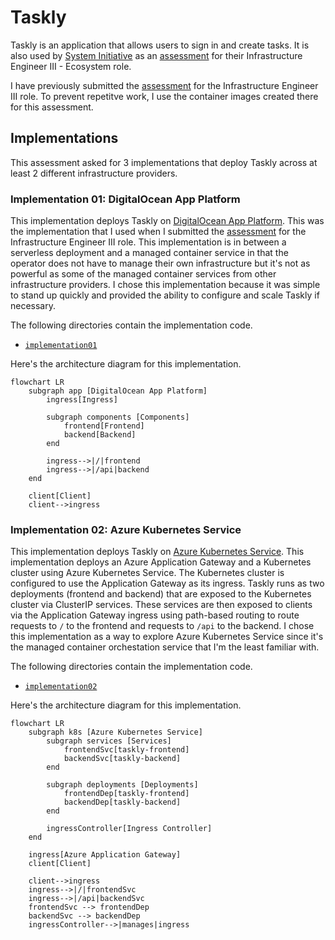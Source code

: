 # Taskly

Taskly is an application that allows users to sign in and create tasks. It is
also used by [System Initiative](https://www.systeminit.com/) as an
[assessment](https://github.com/systeminit/assessment-ie3-ecosystem) for their
Infrastructure Engineer III - Ecosystem role.

I have previously submitted the
[assessment](https://github.com/systeminit/assessment-ie3) for the
Infrastructure Engineer III role. To prevent repetitve work, I use the container
images created there for this assessment.

## Implementations

This assessment asked for 3 implementations that deploy Taskly across at least 2
different infrastructure providers.

### Implementation 01: DigitalOcean App Platform

This implementation deploys Taskly on [DigitalOcean App
Platform](https://www.digitalocean.com/products/app-platform). This was the
implementation that I used when I submitted the
[assessment](https://github.com/systeminit/assessment-ie3) for the
Infrastructure Engineer III role. This implementation is in between a serverless
deployment and a managed container service in that the operator does not have to
manage their own infrastructure but it's not as powerful as some of the managed
container services from other infrastructure providers. I chose this
implementation because it was simple to stand up quickly and provided the
ability to configure and scale Taskly if necessary.

The following directories contain the implementation code.

- [`implementation01`](implementation01)

Here's the architecture diagram for this implementation.

```mermaid
flowchart LR
    subgraph app [DigitalOcean App Platform]
        ingress[Ingress]

        subgraph components [Components]
            frontend[Frontend]
            backend[Backend]
        end

        ingress-->|/|frontend
        ingress-->|/api|backend
    end

    client[Client]
    client-->ingress
```

### Implementation 02: Azure Kubernetes Service

This implementation deploys Taskly on [Azure Kubernetes
Service](https://azure.microsoft.com/en-us/products/kubernetes-service/). This
implementation deploys an Azure Application Gateway and a Kubernetes cluster
using Azure Kubernetes Service. The Kubernetes cluster is configured to use the
Application Gateway as its ingress. Taskly runs as two deployments (frontend and
backend) that are exposed to the Kubernetes cluster via ClusterIP services.
These services are then exposed to clients via the Application Gateway ingress
using path-based routing to route requests to `/` to the frontend and requests
to `/api` to the backend. I chose this implementation as a way to explore Azure
Kubernetes Service since it's the managed container orchestation service that
I'm the least familiar with.

The following directories contain the implementation code.

- [`implementation02`](implementation02)

Here's the architecture diagram for this implementation.

```mermaid
flowchart LR
    subgraph k8s [Azure Kubernetes Service]
        subgraph services [Services]
            frontendSvc[taskly-frontend]
            backendSvc[taskly-backend]
        end

        subgraph deployments [Deployments]
            frontendDep[taskly-frontend]
            backendDep[taskly-backend]
        end

        ingressController[Ingress Controller]
    end

    ingress[Azure Application Gateway]
    client[Client]

    client-->ingress
    ingress-->|/|frontendSvc
    ingress-->|/api|backendSvc
    frontendSvc --> frontendDep
    backendSvc --> backendDep
    ingressController-->|manages|ingress
```
